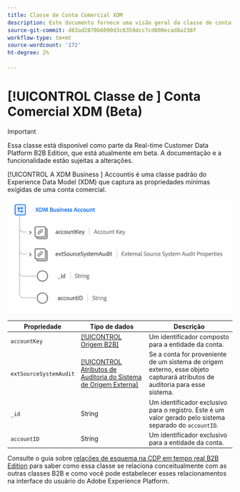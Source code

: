 ```yaml
---
title: Classe de Conta Comercial XDM
description: Este documento fornece uma visão geral da classe de conta comercial XDM no Experience Data Model (XDM).
source-git-commit: d83ad2870b6099d3c6359dcc7cd000ecad8a238f
workflow-type: tm+mt
source-wordcount: '172'
ht-degree: 2%

---
```


# [!UICONTROL Classe de ] Conta Comercial XDM (Beta)

>[!IMPORTANT]
>
>Essa classe está disponível como parte da Real-time Customer Data Platform B2B Edition, que está atualmente em beta. A documentação e a funcionalidade estão sujeitas a alterações.

[!UICONTROL A XDM Business ] Accountis é uma classe padrão do Experience Data Model (XDM) que captura as propriedades mínimas exigidas de uma conta comercial.

![](../../images/classes/b2b/business-account.png)

| Propriedade | Tipo de dados | Descrição |
| --- | --- | --- |
| `accountKey` | [[!UICONTROL Origem B2B]](../../data-types/b2b-source.md) | Um identificador composto para a entidade da conta. |
| `extSourceSystemAudit` | [[!UICONTROL Atributos de Auditoria do Sistema de Origem Externa]](../../data-types/external-source-system-audit-attributes.md) | Se a conta for proveniente de um sistema de origem externo, esse objeto capturará atributos de auditoria para esse sistema. |
| `_id` | String | Um identificador exclusivo para o registro. Este é um valor gerado pelo sistema separado do `accountID`. |
| `accountID` | String | Um identificador exclusivo para a entidade da conta. |

Consulte o guia sobre [relações de esquema na CDP em tempo real B2B Edition](../../tutorials/relationship-b2b.md) para saber como essa classe se relaciona conceitualmente com as outras classes B2B e como você pode estabelecer esses relacionamentos na interface do usuário do Adobe Experience Platform.
